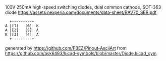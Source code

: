 100V 250mA high-speed switching diodes, dual common cathode, SOT-363
diode
https://assets.nexperia.com/documents/data-sheet/BAV70_SER.pdf


	  +---------+
	A |[1]   [6]| K
	A |[2]   [5]| A
	K |[3]   [4]| A
	  +---------+


generated by https://github.com/FBEZ/Pinout-AsciiArt from https://github.com/ask6483/kicad-symbols/blob/master/Diode.kicad_sym